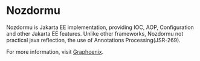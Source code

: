 # Nozdormu

Nozdormu is Jakarta EE implementation, providing IOC, AOP,
Configuration and other Jakarta EE features. Unlike other frameworks, Nozdormu not practical java
reflection, the use of Annotations Processing(JSR-269).

For more information, visit [Graphoenix](https://gp-doc.github.io/docs/jakarta-ee/inject).